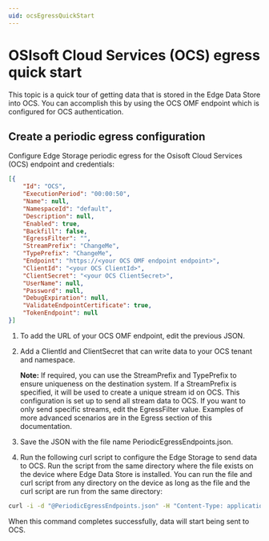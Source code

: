 ```yaml
---
uid: ocsEgressQuickStart
---
```


# OSIsoft Cloud Services (OCS) egress quick start

This topic is a quick tour of getting data that is stored in the Edge Data Store into OCS. You can accomplish this by using the OCS OMF endpoint which is configured for OCS authentication.

## Create a periodic egress configuration

Configure Edge Storage periodic egress for the Osisoft Cloud Services (OCS) endpoint and credentials:

```json
[{
    "Id": "OCS",
    "ExecutionPeriod": "00:00:50",
    "Name": null,
    "NamespaceId": "default",
    "Description": null,
    "Enabled": true,
    "Backfill": false,
    "EgressFilter": "",
    "StreamPrefix": "ChangeMe",
    "TypePrefix": "ChangeMe",
    "Endpoint": "https://<your OCS OMF endpoint endpoint>",
    "ClientId": "<your OCS ClientId>",
    "ClientSecret": "<your OCS ClientSecret>",
    "UserName": null,
    "Password": null,
    "DebugExpiration": null,
    "ValidateEndpointCertificate": true,
    "TokenEndpoint": null
}]
```

1. To add the URL of your OCS OMF endpoint, edit the previous JSON.
2. Add a ClientId and ClientSecret that can write data to your OCS tenant and namespace.

    **Note:** If required, you can use the StreamPrefix and TypePrefix to ensure uniqueness on the destination system. If a StreamPrefix is specified, it will be used to create a unique stream id on OCS. This configuration is set up to send all stream data to OCS. If you want to only send specific streams, edit the EgressFilter value. Examples of more advanced scenarios are in the Egress section of this documentation.

3. Save the JSON with the file name PeriodicEgressEndpoints.json.
4. Run the following curl script to configure the Edge Storage to send data to OCS. Run the script from the same directory where the file exists on the device where Edge Data Store is installed. You can run the file and curl script from any directory on the device as long as the file and the curl script are run from the same directory:

```bash
curl -i -d "@PeriodicEgressEndpoints.json" -H "Content-Type: application/json" -X PUT http://localhost:5590/api/v1/configuration/storage/PeriodicEgressEndpoints/
```

When this command completes successfully, data will start being sent to OCS.
